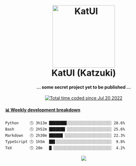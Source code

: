 <h1 align="center">
  <img src="https://kokecacao.me/static/img/katzuki.png" alt="KatUI" width="200">
  <br>KatUI (Katzuki)<br>
</h1>

<h4 align="center">... some secret project yet to be published ...</h4>

<p align="center">
  <a href="https://wakatime.com/@5d39136d-911d-4ceb-9dae-178d9dbef0cd"><img src="https://wakatime.com/badge/user/5d39136d-911d-4ceb-9dae-178d9dbef0cd.svg" alt="Total time coded since Jul 20 2022" /></a>
</p>

<!-- waka-box start -->
#### <a href="https://gist.github.com/5db7183a9e07f1193716cb2b94e5d0e1" target="_blank">📊 Weekly development breakdown</a>
```text
Python     🕓 3h13m ███████▉░░░░░░░░░░░░░░░░░░░░ 28.6%
Bash       🕓 2h52m ███████▏░░░░░░░░░░░░░░░░░░░░ 25.6%
Markdown   🕓 2h30m ██████▏░░░░░░░░░░░░░░░░░░░░░ 22.3%
TypeScript 🕓 1h5m  ██▋░░░░░░░░░░░░░░░░░░░░░░░░░  9.8%
TeX        🕓 28m   █▏░░░░░░░░░░░░░░░░░░░░░░░░░░  4.2%
```
<!-- Powered by https://github.com/YouEclipse/waka-box-go . -->
<!-- waka-box end -->

<p align="center">
  <img src="https://count.getloli.com/get/@:koke_cacao?theme=rule34">
</p>
